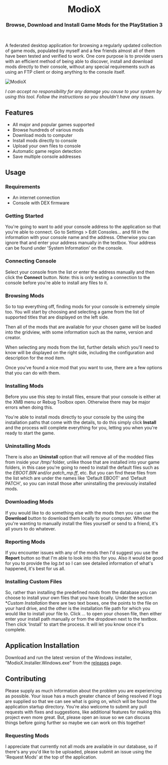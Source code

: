 <h1 align="center">ModioX</h1>

<h3 align="center">Browse, Download and Install Game Mods for the PlayStation 3</h3>
<div align="center">
</div>
<br />

A federated desktop application for browsing a regularly updated collection of game mods, populated by myself and a few friends almost all of them have been tested and verified to work. One core purpose is to provide users with an efficient method of being able to discover, install and download mods directly to their console, without any special requirements such as using an FTP client or doing anything to the console itself. 

![ModioX](https://github.com/wh1ter0se-x/ModioX/blob/master/Images/Screenshot1.png?raw=true) 

*I can accept no responsibility for any damage you cause to your system by using this tool. Follow the instructions so you shouldn't have any issues.*

## Features
* All major and popular games supported
* Browse hundreds of various mods
* Download mods to computer
* Install mods directly to console
* Upload your own files to console
* Automatic game region detection
* Save multiple console addresses

## Usage

### Requirements
* An internet connection
* Console with DEX firmware

### Getting Started
You're going to want to add your console address to the application so that you're able to connect. Go to Settings > Edit Consoles... and fill in the information with your console name and the address. Otherwise you can ignore that and enter your address manually in the textbox. Your address can be found under 'System Information' on the console.

### Connecting Console
Select your console from the list or enter the address manually and then click the **Connect** button. Note: this is only testing a connection to the console before you're able to install any files to it.

### Browsing Mods
So to top everything off, finding mods for your console is extremely simple too. You will start by choosing and selecting a game from the list of supported titles that are displayed on the left side.

Then all of the mods that are available for your chosen game will be loaded into the gridview, with some information such as the name, version and creator.

When selecting any mods from the list, further details which you'll need to know will be displayed on the right side, including the configuration and description for the mod item. 

Once you've found a nice mod that you want to use, there are a few options that you can do with them.

### Installing Mods
Before you use this step to install files, ensure that your console is either at the XMB menu or Rebug Toolbox open. Otherwise there may be major errors when doing this.

You're able to install mods directly to your console by the using the installation paths that come with the details, to do this simply click **Install** and the process will complete everything for you, letting you when you're ready to start the game.

### Uninstalling Mods
There is also an **Uninstall** option that will remove all of the modded files from inside your _/tmp/_ folder, unlike those that are installed into your game folders, in this case you're going to need to install the default files such as the _EBOOT.BIN_ and/or _patch_mp.ff_, etc. But you can find these files from the list which are under the names like 'Default EBOOT' and 'Default PATCH', so you can install those after uninstalling the previously installed mods.

### Downloading Mods
If you would like to do something else with the mods then you can use the **Download** button to download them locally to your computer. Whether you're wanting to manually install the files yourself or send to a friend, it's all yours to do whatever.

### Reporting Mods
If you encounter issues with any of the mods then I'd suggest you use the **Report** button so that I'm able to look into this for you. Also it would be good for you to provide the _log.txt_ so I can see detailed information of what's happened, it's best for us all.

### Installing Custom Files
So, rather than installing the predefined mods from the database you can choose to install your own files that you have locally. Under the section **Custom Installation* there are two text boxes, one the points to the file on your hard drive, and the other is the installation file path for which you would like to install your file to. Click _..._  to  open your chosen file, then either enter your install path manually or from the dropdown next to the textbox. Then click 'Install' to start the process. It will let you know once it's complete.

## Application Installation
Download and run the latest version of the Windows installer, "ModioX.Installer.Windows.exe" from the [releases](https://github.com/wh1ter0se-x/ModioX/releases/latest) page.

## Contributing
Please supply as much information about the problem you are experiencing as possible. Your issue has a much greater chance of being resolved if logs are supplied so that we can see what is going on, which will be found the application startup directory. You're also welcome to submit any pull requests with fixes and suggestions, like additional features for making this project even more great. But, please open an issue so we can discuss things before going further so maybe we can work on this together!

### Requesting Mods
I appreciate that currently not all mods are available in our database, so if there's any you'd like to be uploaded, please submit an issue using the 'Request Mods' at the top of the application.
